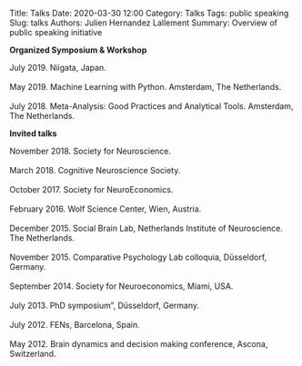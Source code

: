 Title: Talks
Date: 2020-03-30 12:00
Category: Talks
Tags: public speaking
Slug: talks
Authors: Julien Hernandez Lallement
Summary: Overview of public speaking initiative

**Organized Symposium & Workshop**

July 2019. Niigata, Japan. <br> <br>
May 2019. Machine Learning with Python. Amsterdam, The Netherlands.<br> <br>
July 2018. Meta-Analysis: Good Practices and Analytical Tools. Amsterdam, The Netherlands.

**Invited talks**

November 2018. Society for Neuroscience.<br> <br>
March 2018. Cognitive Neuroscience Society.<br> <br>
October 2017. Society for NeuroEconomics. <br> <br>
February 2016. Wolf Science Center, Wien, Austria.<br> <br>
December 2015. Social Brain Lab, Netherlands Institute of Neuroscience. The Netherlands.<br> <br>
November 2015. Comparative Psychology Lab colloquia, Düsseldorf, Germany. <br> <br>
September 2014. Society for Neuroeconomics, Miami, USA. <br> <br>
July 2013. PhD symposium”, Düsseldorf, Germany. <br> <br>
July 2012. FENs, Barcelona, Spain. <br> <br>
May 2012. Brain dynamics and decision making conference, Ascona, Switzerland.  <br> <br>